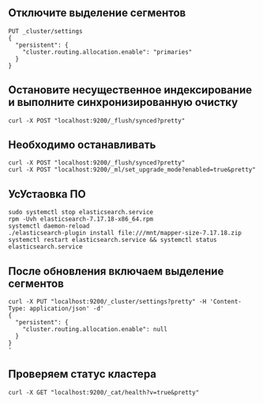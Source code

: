 ## Отключите выделение сегментов
```
PUT _cluster/settings
{
  "persistent": {
    "cluster.routing.allocation.enable": "primaries" 
  }
}
```
## Остановите несущественное индексирование и выполните синхронизированную очистку
```
curl -X POST "localhost:9200/_flush/synced?pretty" 
```
## Необходимо останавливать
```
curl -X POST "localhost:9200/_flush/synced?pretty" 
curl -X POST "localhost:9200/_ml/set_upgrade_mode?enabled=true&pretty" 
```
## УсУстаовка ПО 
```
sudo systemctl stop elasticsearch.service
rpm -Uvh elasticsearch-7.17.18-x86_64.rpm
systemctl daemon-reload
./elasticsearch-plugin install file:///mnt/mapper-size-7.17.18.zip
systemctl restart elasticsearch.service && systemctl status  elasticsearch.service
```
## После обновления включаем выделение сегментов
```
curl -X PUT "localhost:9200/_cluster/settings?pretty" -H 'Content-Type: application/json' -d'
{
  "persistent": {
    "cluster.routing.allocation.enable": null
  }
}
'
```
## Проверяем статус кластера
```
curl -X GET "localhost:9200/_cat/health?v=true&pretty" 
```

